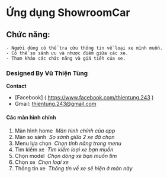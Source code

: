 #  Ứng dụng ShowroomCar

## Chức năng: 
    - Người dùng có thể tra cứu thông tin về loại xe mình muốn.
    - Có thể so sánh ưu và nhược điểm giữa các xe.
    - Tham khảo các chức năng và giá tiền của xe.

### Designed By Vũ Thiện Tùng 
**Contact**
  - [Facebook] ( https://www.facebook.com/thientung.243 )
  - Gmail: thientung.243@gmail.com

#### Các màn hình chính
1. Màn hình home
    <img scr = "HomeScreen.png"> 
    *Màn hình chính của app*
2. Màn so sánh
    <img scr = "Compare.png">
    *So sánh giữa 2 xe đã chọn*
3. Menu lựa chọn
    <img scr = "Menu.png">
    *Chọn tính năng trong menu*
4. Tìm kiếm xe
    <img scr = "SearchScreen.png">
    *Tìm kiếm loại xe bạn muốn*
5. Chọn model 
    <img scr = "ChooseModel.png">
    *Chọn dòng xe bạn muốn tìm*
6. Chọn xe 
    <img scr = "ChooseCar.png">
    *Chọn loại xe*
7. Thông tin xe
    <img scr = "Infor.png">
    *Thông tin về xe sẽ hiện ở màn này*
 

